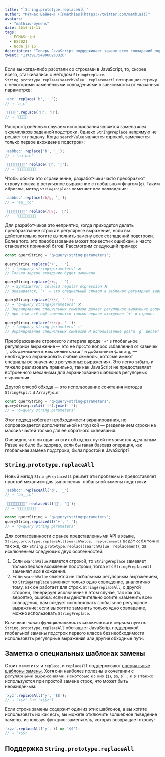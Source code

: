 ```yaml
---
title: "`String.prototype.replaceAll`"
author: "Матиас Байненс ([@mathias](https://twitter.com/mathias))"
avatars:
  - "mathias-bynens"
date: 2019-11-11
tags:
  - ECMAScript
  - ES2021
  - Node.js 16
description: "Теперь JavaScript поддерживает замену всех совпадений подстрок благодаря новому API `String.prototype.replaceAll`."
tweet: "1193917549060280320"
---
```

Если вы когда-либо работали со строками в JavaScript, то, скорее всего, сталкивались с методом `String#replace`. `String.prototype.replace(searchValue, replacement)` возвращает строку с некоторыми заменёнными совпадениями в зависимости от указанных параметров:

<!--truncate-->
```js
'abc'.replace('b', '_');
// → 'a_c'

'🍏🍋🍊🍓'.replace('🍏', '🥭');
// → '🥭🍋🍊🍓'
```

Распространённым случаем использования является замена _всех_ экземпляров заданной подстроки. Однако `String#replace` напрямую не решает эту задачу. Когда `searchValue` является строкой, заменяется только первое вхождение подстроки:

```js
'aabbcc'.replace('b', '_');
// → 'aa_bcc'

'🍏🍏🍋🍋🍊🍊🍓🍓'.replace('🍏', '🥭');
// → '🥭🍏🍋🍋🍊🍊🍓🍓'
```

Чтобы обойти это ограничение, разработчики часто преобразуют строку поиска в регулярное выражение с глобальным флагом (`g`). Таким образом, метод `String#replace` заменяет _все_ совпадения:

```js
'aabbcc'.replace(/b/g, '_');
// → 'aa__cc'

'🍏🍏🍋🍋🍊🍊🍓🍓'.replace(/🍏/g, '🥭');
// → '🥭🥭🍋🍋🍊🍊🍓🍓'
```

Для разработчиков это неприятно, когда приходится делать преобразование строки в регулярное выражение, если вы действительно хотите выполнить замену всех совпадений подстроки. Более того, это преобразование может привести к ошибкам, и часто становится причиной багов! Рассмотрим следующий пример:

```js
const queryString = 'q=query+string+parameters';

queryString.replace('+', ' ');
// → 'q=query string+parameters' ❌
// Только первое вхождение будет заменено.

queryString.replace(/+/, ' ');
// → SyntaxError: invalid regular expression ❌
// Оказывается, `+` — это специальный символ в шаблонах регулярных выражений.

queryString.replace(/\+/, ' ');
// → 'q=query string+parameters' ❌
// Экранирование специальных символов делает регулярное выражение допустимым, но
// при этом всё ещё заменяется только первое вхождение `+` в строке.

queryString.replace(/\+/g, ' ');
// → 'q=query string parameters' ✅
// Экранирование специальных символов И использование флага `g` делает замену рабочей.
```

Преобразование строкового литерала вроде `'+'` в глобальное регулярное выражение — это не просто вопрос избавления от кавычек `'`, оборачивания в наклонные слэш `/` и добавления флага `g`, — необходимо экранировать любые символы, которые имеют специальное значение в регулярных выражениях. Это легко забыть и тяжело реализовать правильно, так как JavaScript не предоставляет встроенного механизма для экранирования шаблонов регулярных выражений.

Другой способ обхода — это использование сочетания методов `String#split` и `Array#join`:

```js
const queryString = 'q=query+string+parameters';
queryString.split('+').join(' ');
// → 'q=query string parameters'
```

Этот подход избегает необходимости экранирования, но сопровождается дополнительной нагрузкой — разделением строки на массив частей только для её обратного склеивания.

Очевидно, что ни один из этих обходных путей не является идеальным. Разве не было бы здорово, если бы такая базовая операция, как глобальная замена подстроки, была простой в JavaScript?

## `String.prototype.replaceAll`

Новый метод `String#replaceAll` решает эти проблемы и предоставляет простой механизм для выполнения глобальной замены подстроки:

```js
'aabbcc'.replaceAll('b', '_');
// → 'aa__cc'

'🍏🍏🍋🍋🍊🍊🍓🍓'.replaceAll('🍏', '🥭');
// → '🥭🥭🍋🍋🍊🍊🍓🍓'

const queryString = 'q=query+string+parameters';
queryString.replaceAll('+', ' ');
// → 'q=query string parameters'
```

Для согласованности с ранее представленными API в языке, `String.prototype.replaceAll(searchValue, replacement)` ведёт себя точно так же, как `String.prototype.replace(searchValue, replacement)`, за исключением следующих двух особенностей:

1. Если `searchValue` является строкой, то `String#replace` заменяет только первое вхождение подстроки, тогда как `String#replaceAll` заменяет _все_ вхождения.
1. Если `searchValue` является не глобальным регулярным выражением, то `String#replace` заменяет только одно совпадение, аналогично тому, как он работает для строк. `String#replaceAll`, с другой стороны, генерирует исключение в этом случае, так как это, вероятно, ошибка: если вы действительно хотите «заменить все» совпадения, вам следует использовать глобальное регулярное выражение; если вы хотите заменить только одно совпадение, можно использовать `String#replace`.

Ключевая новая функциональность заключается в первом пункте. `String.prototype.replaceAll` обогащает JavaScript поддержкой глобальной замены подстрок первого класса без необходимости использовать регулярные выражения или другие обходные пути.

## Заметка о специальных шаблонах замены

Стоит отметить: и `replace`, и `replaceAll` поддерживают [специальные шаблоны замены](https://developer.mozilla.org/en-US/docs/Web/JavaScript/Reference/Global_Objects/String/replace#specifying_a_string_as_the_replacement). Хотя они наиболее полезны в сочетании с регулярными выражениями, некоторые из них (`$$`, `$&`, ``$` ``, и `$'`) также используются при простой замене строк, что может быть неожиданным:

```js
'xyz'.replaceAll('y', '$$');
// → 'x$z' (не 'x$$z')
```

Если строка замены содержит один из этих шаблонов, а вы хотите использовать их как есть, вы можете отключить волшебное поведение замены, используя функцию-заменитель, которая возвращает строку:

```js
'xyz'.replaceAll('y', () => '$$');
// → 'x$$z'
```

## Поддержка `String.prototype.replaceAll`

<feature-support chrome="85 https://bugs.chromium.org/p/v8/issues/detail?id=9801"
                 firefox="77 https://bugzilla.mozilla.org/show_bug.cgi?id=1608168#c8"
                 safari="13.1 https://webkit.org/blog/10247/new-webkit-features-in-safari-13-1/"
                 nodejs="16"
                 babel="yes https://github.com/zloirock/core-js#ecmascript-string-and-regexp"></feature-support>
